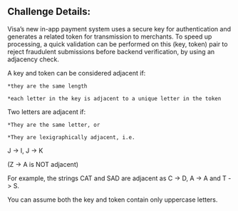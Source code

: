 ## Challenge Details:

Visa’s new in-app payment system uses a secure key for authentication and generates a related token for transmission to merchants. To speed up processing, a quick validation can be performed on this (key, token) pair to reject fraudulent submissions before backend verification, by using an adjacency check.

A key and token can be considered adjacent if:

`*they are the same length`

`*each letter in the key is adjacent to a unique letter in the token`

Two letters are adjacent if:

`*They are the same letter, or`

`*They are lexigraphically adjacent, i.e.`

J -> I, J -> K

(Z -> A is NOT adjacent)

For example, the strings CAT and SAD are adjacent as C -> D, A -> A and T -> S.

You can assume both the key and token contain only uppercase letters.